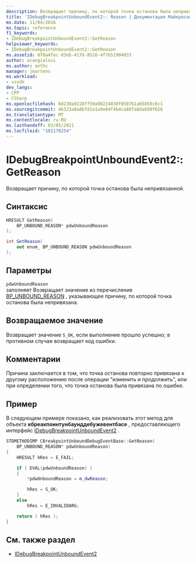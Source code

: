 ```yaml
---
description: Возвращает причину, по которой точка останова была непривязанной.
title: 'IDebugBreakpointUnboundEvent2:: Reason | Документация Майкрософт'
ms.date: 11/04/2016
ms.topic: reference
f1_keywords:
- IDebugBreakpointUnboundEvent2::GetReason
helpviewer_keywords:
- IDebugBreakpointUnboundEvent2::GetReason
ms.assetid: 0f8a4fec-d3eb-417d-8516-4f7b51904033
author: acangialosi
ms.author: anthc
manager: jmartens
ms.workload:
- vssdk
dev_langs:
- CPP
- CSharp
ms.openlocfilehash: 6d230a9228ff59a90224030f050761a05858c8c1
ms.sourcegitcommit: 4b323a8a8bfd1a1a9e84f4b4ca88fa8da690f656
ms.translationtype: MT
ms.contentlocale: ru-RU
ms.lasthandoff: 03/05/2021
ms.locfileid: "102170254"
---
```

# <a name="idebugbreakpointunboundevent2getreason"></a>IDebugBreakpointUnboundEvent2::GetReason
Возвращает причину, по которой точка останова была непривязанной.

## <a name="syntax"></a>Синтаксис

```cpp
HRESULT GetReason(
    BP_UNBOUND_REASON* pdwUnboundReason
);
```

```csharp
int GetReason(
    out enum_ BP_UNBOUND_REASON pdwUnboundReason
);
```

## <a name="parameters"></a>Параметры
`pdwUnboundReason`\
заполняет Возвращает значение из перечисления [BP_UNBOUND_REASON](../../../extensibility/debugger/reference/bp-unbound-reason.md) , указывающее причину, по которой точка останова была непривязана.

## <a name="return-value"></a>Возвращаемое значение
Возвращает значение `S_OK`, если выполнение прошло успешно; в противном случае возвращает код ошибки.

## <a name="remarks"></a>Комментарии
Причина заключается в том, что точка останова повторно привязана к другому расположению после операции "изменить и продолжить", или при определении того, что точка останова была привязана по ошибке.

## <a name="example"></a>Пример
В следующем примере показано, как реализовать этот метод для объекта **кбреакпоинтунбаунддебужевентбасе** , предоставляющего интерфейс [IDebugBreakpointUnboundEvent2](../../../extensibility/debugger/reference/idebugbreakpointunboundevent2.md) .

```cpp
STDMETHODIMP CBreakpointUnboundDebugEventBase::GetReason(
    BP_UNBOUND_REASON* pdwUnboundReason)
{
    HRESULT hRes = E_FAIL;

    if ( EVAL(pdwUnboundReason) )
    {
        *pdwUnboundReason = m_dwReason;

        hRes = S_OK;
    }
    else
        hRes = E_INVALIDARG;

    return ( hRes );
}
```

## <a name="see-also"></a>См. также раздел
- [IDebugBreakpointUnboundEvent2](../../../extensibility/debugger/reference/idebugbreakpointunboundevent2.md)
